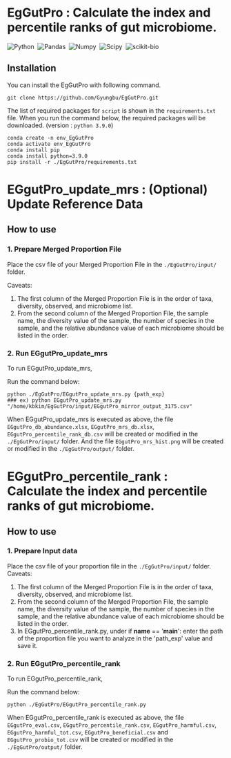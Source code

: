 # EgGutPro : Calculate the index and percentile ranks of gut microbiome.

![Python](https://img.shields.io/badge/Python-v3.9.0-blue.svg?style=flat&logo=python)&nbsp;
![Pandas](https://img.shields.io/badge/pandas-v2.0.1-blue.svg?style=flat&logo=pandas)&nbsp;
![Numpy](https://img.shields.io/badge/NumPy-v1.24.3-blue.svg?style=flat&logo=numpy)&nbsp;
![Scipy](https://img.shields.io/badge/SciPy-v1.10.1-blue.svg?style=flat&logo=scipy)&nbsp;
![scikit-bio](https://img.shields.io/badge/scikit_bio-grey.svg?style=flat&logo=scikit-bio)&nbsp;

## Installation

You can install the EgGutPro with following command.
	
	git clone https://github.com/Gyungbu/EgGutPro.git
 
The list of required packages for `script` is shown in the `requirements.txt` file. When you run the command below, the required packages will be downloaded. (version : `python 3.9.0`)
	
	conda create -n env_EgGutPro
	conda activate env_EgGutPro
	conda install pip  
	conda install python=3.9.0
	pip install -r ./EgGutPro/requirements.txt 

# EGgutPro_update_mrs : (Optional) Update Reference Data
## How to use

### 1. Prepare Merged Proportion File
Place the csv file of your Merged Proportion File in the `./EgGutPro/input/` folder.

Caveats: 

1. The first column of the Merged Proportion File is in the order of taxa, diversity, observed, and microbiome list.
2. From the second column of the Merged Proportion File, the sample name, the diversity value of the sample, the number of species in the sample, and the relative abundance value of each microbiome should be listed in the order.


### 2. Run EGgutPro_update_mrs
To run EGgutPro_update_mrs,
 
Run the command below:
  
    python ./EgGutPro/EGgutPro_update_mrs.py {path_exp}
    ### ex) python EGgutPro_update_mrs.py "/home/kbkim/EgGutPro/input/EGgutPro_mirror_output_3175.csv"
   
    
    
When EGgutPro_update_mrs is executed as above, the file `EGgutPro_db_abundance.xlsx`, `EGgutPro_mrs_db.xlsx`, `EGgutPro_percentile_rank_db.csv` will be created or modified in the `./EgGutPro/input/` folder.
And the file `EGgutPro_mrs_hist.png` will be created or modified in the `./EgGutPro/output/` folder.


# EGgutPro_percentile_rank : Calculate the index and percentile ranks of gut microbiome.
## How to use

### 1. Prepare Input data
Place the csv file of your proportion file in the `./EgGutPro/input/` folder.
Caveats: 

1. The first column of the Merged Proportion File is in the order of taxa, diversity, observed, and microbiome list.
2. From the second column of the Merged Proportion File, the sample name, the diversity value of the sample, the number of species in the sample, and the relative abundance value of each microbiome should be listed in the order.
3. In EGgutPro_percentile_rank.py, under if __name__ == '__main__': enter the path of the proportion file you want to analyze in the 'path_exp' value and save it.

### 2. Run EGgutPro_percentile_rank
To run EGgutPro_percentile_rank,
 
Run the command below:

    python ./EgGutPro/EGgutPro_percentile_rank.py
    

When EGgutPro_percentile_rank is executed as above, the file `EGgutPro_eval.csv`, `EGgutPro_percentile_rank.csv`, `EGgutPro_harmful.csv`, `EGgutPro_harmful_tot.csv`, `EGgutPro_beneficial.csv` and `EGgutPro_probio_tot.csv` will be created or modified in the `./EgGutPro/output/` folder.


